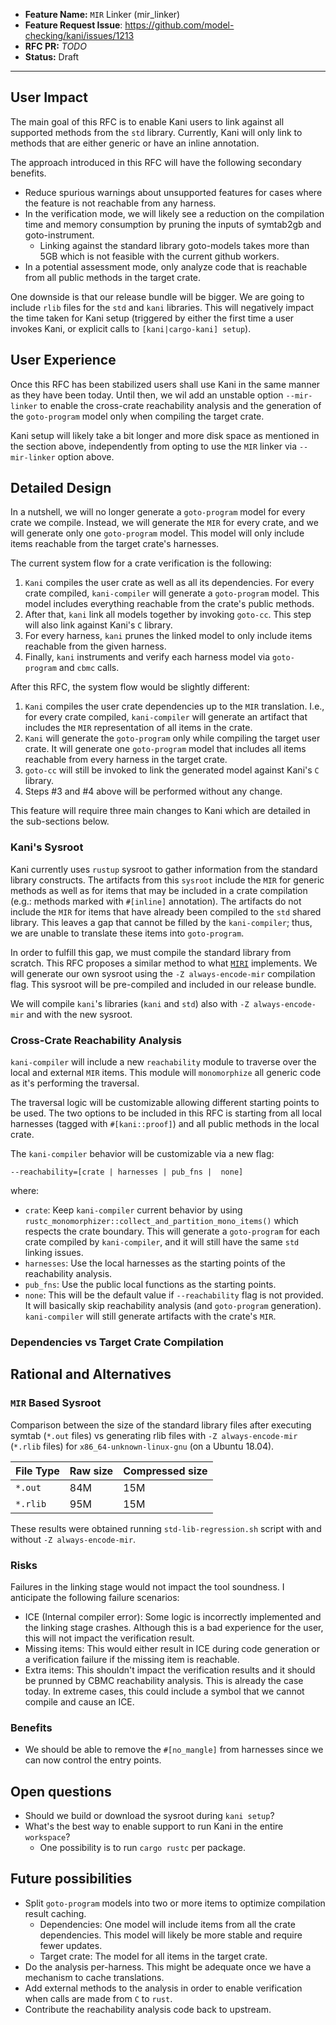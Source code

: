 - **Feature Name:** `MIR` Linker (mir_linker)
- **Feature Request Issue**: https://github.com/model-checking/kani/issues/1213
- **RFC PR:** *TODO*
- **Status:** Draft

-------------------

## User Impact

The main goal of this RFC is to enable Kani users to link against all supported methods from the `std` library.
Currently, Kani will only link to methods that are either generic or have an inline annotation.

The approach introduced in this RFC will have the following secondary benefits.
- Reduce spurious warnings about unsupported features for cases where the feature is not reachable from any harness.
- In the verification mode, we will likely see a reduction on the compilation time and memory consumption
 by pruning the inputs of symtab2gb and goto-instrument.
  - Linking against the standard library goto-models takes more than 5GB which is not feasible with the current github workers.
- In a potential assessment mode, only analyze code that is reachable from all public methods in the target crate.

One downside is that our release bundle will be bigger.
We are going to include `rlib` files for the `std` and `kani` libraries.
This will negatively impact the time taken for Kani setup
(triggered by either the first time a user invokes Kani, or explicit calls to `[kani|cargo-kani] setup`). 

## User Experience

Once this RFC has been stabilized users shall use Kani in the same manner as they have been today.
Until then, we wil add an unstable option `--mir-linker` to enable the cross-crate reachability analysis
and the generation of the `goto-program` model only when compiling the target crate.

Kani setup will likely take a bit longer and more disk space as mentioned in the section above,
independently from opting to use the `MIR` linker via `--mir-linker` option above.

## Detailed Design

In a nutshell, we will no longer generate a `goto-program` model for every crate we compile.
Instead, we will generate the `MIR` for every crate, and we will generate only one `goto-program` model.
This model will only include items reachable from the target crate's harnesses.

The current system flow for a crate verification is the following:

1. `Kani` compiles the user crate as well as all its dependencies.
   For every crate compiled, `kani-compiler` will generate a `goto-program` model.
   This model includes everything reachable from the crate's public methods.
2. After that, `kani` link all models together by invoking `goto-cc`.
   This step will also link against Kani's `C` library.
3. For every harness, `kani` prunes the linked model to only include items reachable from the given harness.
4. Finally, `kani` instruments and verify each harness model via `goto-program` and `cbmc` calls.

After this RFC, the system flow would be slightly different:

1. `Kani` compiles the user crate dependencies up to the `MIR` translation.
   I.e., for every crate compiled, `kani-compiler` will generate an artifact that includes the `MIR` representation
  of all items in the crate.
2. `Kani` will generate the `goto-program` only while compiling the target user crate.
  It will generate one `goto-program` model that includes all items reachable from every harness in the target crate.
3. `goto-cc` will still be invoked to link the generated model against Kani's `C` library.
4. Steps #3 and #4 above will be performed without any change.

This feature will require three main changes to Kani which are detailed in the sub-sections below.

### Kani's Sysroot

Kani currently uses `rustup` sysroot to gather information from the standard library constructs.
The artifacts from this `sysroot` include the `MIR` for generic methods as well as for items that may be included in 
a crate compilation (e.g.: methods marked with `#[inline]` annotation).
The artifacts do not include the `MIR` for items that have already been compiled to the `std` shared library.
This leaves a gap that cannot be filled by the `kani-compiler`;
thus, we are unable to translate these items into `goto-program`.

In order to fulfill this gap, we must compile the standard library from scratch.
This RFC proposes a similar method to what [`MIRI`](https://github.com/rust-lang/miri) implements.
We will generate our own sysroot using the `-Z always-encode-mir` compilation flag.
This sysroot will be pre-compiled and included in our release bundle.

We will compile `kani`'s libraries (`kani` and `std`) also with `-Z always-encode-mir`
and with the new sysroot.


### Cross-Crate Reachability Analysis

`kani-compiler` will include a new `reachability` module to traverse over the local and external `MIR` items.
This module will `monomorphize` all generic code as it's performing the traversal.

The traversal logic will be customizable allowing different starting points to be used.
The two options to be included in this RFC is starting from all local harnesses
(tagged with `#[kani::proof]`) and all public methods in the local crate.

The `kani-compiler` behavior will be customizable via a new flag:

```--reachability=[crate | harnesses | pub_fns |  none]```

where:

 - `crate`: Keep `kani-compiler` current behavior by using 
   `rustc_monomorphizer::collect_and_partition_mono_items()` which respects the crate boundary.
   This will generate a `goto-program` for each crate compiled by `kani-compiler`, and it will still have the same `std` linking issues.
 - `harnesses`: Use the local harnesses as the starting points of the reachability analysis.
 - `pub_fns`: Use the public local functions as the starting points.
 - `none`: This will be the default value if `--reachability` flag is not provided. It will basically skip 
 reachability analysis (and `goto-program` generation).
   `kani-compiler` will still generate artifacts with the crate's `MIR`.


### Dependencies vs Target Crate Compilation




## Rational and Alternatives

### `MIR` Based Sysroot

Comparison between the size of the standard library files after executing symtab (`*.out` files) vs generating rlib
files with `-Z always-encode-mir` (`*.rlib` files) for `x86_64-unknown-linux-gnu` (on a Ubuntu 18.04).

| File Type | Raw size | Compressed size |
|-----------|----------|-----------------|
| `*.out`   |   84M    |     15M         |
| `*.rlib`  |   95M    |     15M         |

These results were obtained running `std-lib-regression.sh` script with and without `-Z always-encode-mir`.

### Risks

Failures in the linking stage would not impact the tool soundness. I anticipate the following failure scenarios:
- ICE (Internal compiler error): Some logic is incorrectly implemented and the linking stage crashes.
 Although this is a bad experience for the user, this will not impact the verification result.
- Missing items: This would either result in ICE during code generation or a verification failure if the missing
  item is reachable.
- Extra items: This shouldn't impact the verification results and it should be prunned by CBMC reachability analysis.
  This is already the case today. In extreme cases, this could include a symbol that we cannot compile and cause an ICE.

### Benefits

- We should be able to remove the `#[no_mangle]` from harnesses since we can now control the entry points.

## Open questions

- Should we build or download the sysroot during `kani setup`?
- What's the best way to enable support to run Kani in the entire `workspace`?
  - One possibility is to run `cargo rustc` per package.

## Future possibilities

- Split `goto-program` models into two or more items to optimize compilation result caching.
  - Dependencies: One model will include items from all the crate dependencies.
    This model will likely be more stable and require fewer updates.
  - Target crate: The model for all items in the target crate.
- Do the analysis per-harness. This might be adequate once we have a mechanism to cache translations.
- Add external methods to the analysis in order to enable verification when calls are made from `C` to `rust`.
- Contribute the reachability analysis code back to upstream.
